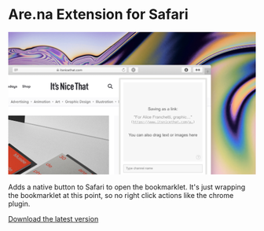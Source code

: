 # Are.na Extension for Safari

![](screenshot/extension-screenshot.png)

Adds a native button to Safari to open the bookmarklet. It's just wrapping the bookmarklet at this point, so no right click actions like the chrome plugin.

[Download the latest version](https://github.com/joshuasoehn/Are.na-Safari-Extension/releases/latest/download/Are.na.for.Safari.app.zip)
